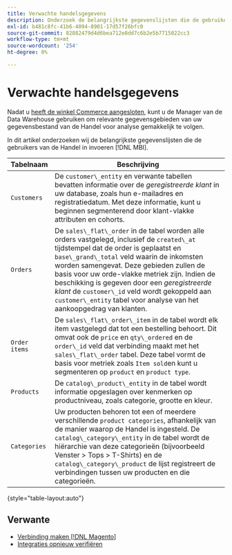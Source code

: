 ```yaml
---
title: Verwachte handelsgegevens
description: Onderzoek de belangrijkste gegevenslijsten die de gebruikers van de Handel in MBI invoeren
exl-id: b481c8fc-41b6-4094-8901-17d57f26bfc0
source-git-commit: 82882479d4d6bea712e8dd7c6b2e5b7715022cc3
workflow-type: tm+mt
source-wordcount: '254'
ht-degree: 0%

---
```


# Verwachte handelsgegevens

Nadat u [heeft de winkel Commerce aangesloten](../../../data-analyst/importing-data/integrations/magento.md), kunt u de Manager van de Data Warehouse gebruiken om relevante gegevensgebieden van uw gegevensbestand van de Handel voor analyse gemakkelijk te volgen.

In dit artikel onderzoeken wij de belangrijkste gegevenslijsten die de gebruikers van de Handel in invoeren [!DNL MBI].

| **Tabelnaam** | **Beschrijving** |
|-----|-----|
| `Customers` | De `customer\_entity` en verwante tabellen bevatten informatie over de *geregistreerde klant* in uw database, zoals hun e-mailadres en registratiedatum. Met deze informatie, kunt u beginnen segmenterend door klant-vlakke attributen en cohorts. |
| `Orders` | De `sales\_flat\_order` in de tabel worden alle orders vastgelegd, inclusief de `created\_at` tijdstempel dat de order is geplaatst en `base\_grand\_total` veld waarin de inkomsten worden samengevat. Deze gebieden zullen de basis voor uw orde-vlakke metriek zijn. Indien de beschikking is gegeven door een *geregistreerde klant* de `customer\_id` veld wordt gekoppeld aan  `customer\_entity` tabel voor analyse van het aankoopgedrag van klanten. |
| `Order items` | De `sales\_flat\_order\_item` in de tabel wordt elk item vastgelegd dat tot een bestelling behoort. Dit omvat ook de `price` en `qty\_ordered` en de `order\_id` veld dat verbinding maakt met het `sales\_flat\_order` tabel. Deze tabel vormt de basis voor metriek zoals `Item sold`en kunt u segmenteren op `product` en `product type`. |
| `Products` | De `catalog\_product\_entity` in de tabel wordt informatie opgeslagen over kenmerken op productniveau, zoals categorie, grootte en kleur. |
| `Categories` | Uw producten behoren tot een of meerdere verschillende `product categories`, afhankelijk van de manier waarop de Handel is ingesteld. De `catalog\_category\_entity` in de tabel wordt de hiërarchie van deze categorieën (bijvoorbeeld Venster > Tops > T-Shirts) en de `catalog\_category\_product` de lijst registreert de verbindingen tussen uw producten en die categorieën. |

{style=&quot;table-layout:auto&quot;}

## Verwante

* [Verbinding maken [!DNL Magento]](../integrations/magento.md)
* [Integraties opnieuw verifiëren](https://support.magento.com/hc/en-us/articles/360016733151)
